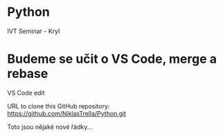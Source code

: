 # Python
IVT Seminar - Kryl
# Budeme se učit o VS Code, merge a rebase

VS Code edit

URL to clone this GitHub repository:
https://github.com/NiklasTrella/Python.git

Toto jsou nějaké nové řádky...

